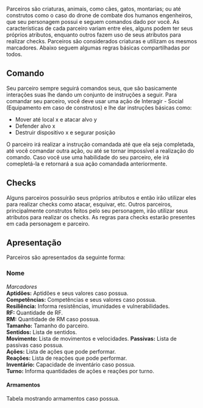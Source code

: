 Parceiros são criaturas, animais, como cães, gatos, montarias; ou até construtos como o caso do drone de combate dos humanos engenheiros, que seu personagem possui e seguem comandos dado por você. As características de cada parceiro variam entre eles, alguns podem ter seus próprios atributos, enquanto outros fazem uso de seus atributos para realizar checks. Parceiros são considerados criaturas e utilizam os mesmos marcadores. Abaixo seguem algumas regras básicas compartilhadas por todos.

## Comando
Seu parceiro sempre seguirá comandos seus, que são basicamente interações suas lhe dando um conjunto de instruções a seguir.
Para comandar seu parceiro, você deve usar uma ação de Interagir - Social (Equipamento em caso de construtos) e lhe dar instruções básicas como: 

- Mover até local x e atacar alvo y
- Defender alvo x
- Destruir dispositivo x e segurar posição 

O parceiro irá realizar a instrução comandada até que ela seja completada, até você comandar outra ação, ou até se tornar impossível a realização do comando. Caso você use uma habilidade do seu parceiro, ele irá comepletá-la e retornará a sua ação comandada anteriormente.

## Checks
Alguns parceiros possuirão seus próprios atributos e então irão utilizar eles para realizar checks como atacar, esquivar, etc. Outros parceiros, principalmente construtos feitos pelo seu personagem, irão utilizar seus atributos para realizar os checks. As regras para checks estarão presentes em cada personagem e parceiro.

## Apresentação
Parceiros são apresentados da seguinte forma:

### Nome 
_Marcadores_  
**Aptidões:** Aptidões e seus valores caso possua.  
**Competências:** Competências e seus valores caso possua.  
**Resiliência:** Informa resistências, imunidades e vulnerabilidades.  
**RF:** Quantidade de RF.  
**RM:** Quantidade de RM caso possua.  
**Tamanho:** Tamanho do parceiro.  
**Sentidos:** Lista de sentidos.  
**Movimento:** Lista de movimentos e velocidades.
**Passivas:** Lista de passivas caso possua.  
**Ações:** Lista de ações que pode performar.  
**Reações:** Lista de reações que pode performar.  
**Inventário:** Capacidade de inventário caso possua.  
**Turno:** Informa quantidades de ações e reações por turno.   

#### Armamentos
Tabela mostrando armamentos caso possua.
